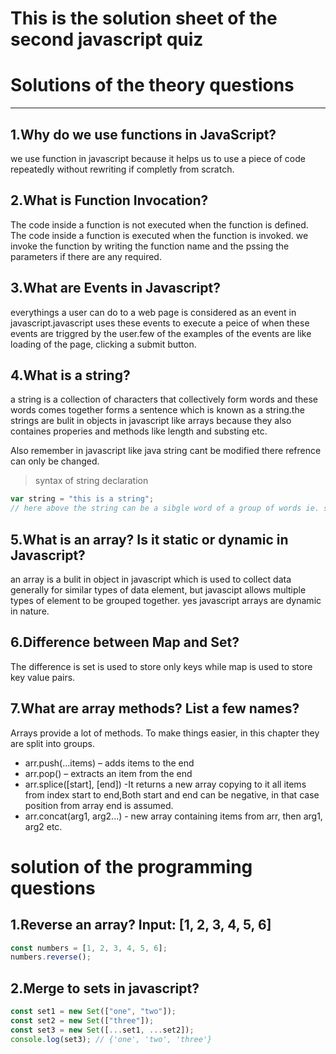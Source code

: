 # This is the solution sheet of the second javascript quiz

# Solutions of the theory questions

---

## 1.Why do we use functions in JavaScript?

we use function in javascript because it helps us to use a piece of code repeatedly without rewriting if completly from scratch.

## 2.What is Function Invocation?

The code inside a function is not executed when the function is defined.
The code inside a function is executed when the function is invoked.
we invoke the function by writing the function name and the pssing the parameters if there are any required.

## 3.What are Events in Javascript?

everythings a user can do to a web page is considered as an event in javascript.javascript uses these events to execute a peice of when these events are triggred by the user.few of the examples of the events are like loading of the page, clicking a submit button.

## 4.What is a string?

a string is a collection of characters that collectively form words and these words comes together forms a sentence which is known as a string.the strings are bulit in objects in javascript like arrays because they also containes properies and methods like length and substing etc.

Also remember in javascript like java string cant be modified there refrence can only be changed.

> syntax of string declaration

```javascript
var string = "this is a string";
// here above the string can be a sibgle word of a group of words ie. sentence.
```

## 5.What is an array? Is it static or dynamic in Javascript?

an array is a bulit in object in javascript which is used to collect data generally for similar types of data
element, but javascipt allows multiple types of element to be grouped together.
yes javascript arrays are dynamic in nature.

## 6.Difference between Map and Set?

The difference is set is used to store only keys while map is used to store key value pairs.

## 7.What are array methods? List a few names?

Arrays provide a lot of methods. To make things easier, in this chapter they are split into groups.

- arr.push(...items) – adds items to the end
- arr.pop() – extracts an item from the end
- arr.splice([start], [end]) -It returns a new array copying to it all items from index start to end,Both start and end can be negative, in that case position from array end is assumed.
- arr.concat(arg1, arg2...) - new array containing items from arr, then arg1, arg2 etc.

# solution of the programming questions

## 1.Reverse an array? Input: [1, 2, 3, 4, 5, 6]

```javascript
const numbers = [1, 2, 3, 4, 5, 6];
numbers.reverse();
```

## 2.Merge to sets in javascript?

```javascript
const set1 = new Set(["one", "two"]);
const set2 = new Set(["three"]);
const set3 = new Set([...set1, ...set2]);
console.log(set3); // {'one', 'two', 'three'}
```
